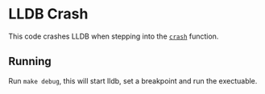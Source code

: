# LLDB Crash

This code crashes LLDB when stepping into the [`crash`](main.swift#L4) function.

## Running

Run `make debug`, this will start lldb, set a breakpoint and run the exectuable.